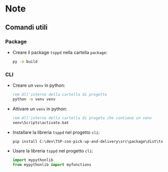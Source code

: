# Note

## Comandi utili

### Package

* Creare il package ```tsppd``` nella cartella ```package```:
    ```bat
    py -m build
    ```

### CLI

* Creare un ```venv``` in python:
    ```bat
    rem All'interno della cartella di progetto
    python -m venv venv
    ```
* Attivare un ```venv``` in python:
    ```bat
    rem All'interno della cartella di progeto che contiene un venv
    venv\Scripts\activate.bat
    ```

* Installare la libreria ```tsppd``` nel progetto ```cli```:
    ```bat
    pip install C:\dev\TSP-con-pick-up-and-delivery\src\package\dist\tsppd-0.0.1-py3-none-any.whl --force-reinstall
    ```

* Usare la libreria ```tsppd``` nel progetto ```cli```:
    ```python
    import mypythonlib
    from mypythonlib import myfunctions
    ```